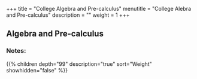 +++
title = "College Algebra and Pre-calculus"
menutitle = "College Alebra and Pre-calculus"
description = ""
weight = 1
+++

## Algebra and Pre-calculus

### Notes:

{{% children depth="99" description="true" sort="Weight" showhidden="false" %}}
